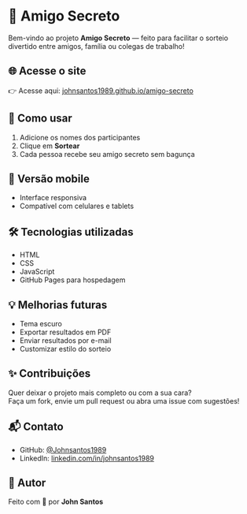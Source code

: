# 🎁 Amigo Secreto

Bem-vindo ao projeto **Amigo Secreto** — feito para facilitar o sorteio divertido entre amigos, família ou colegas de trabalho!

## 🌐 Acesse o site
👉 Acesse aqui: [johnsantos1989.github.io/amigo-secreto](https://johnsantos1989.github.io/amigo-secreto)

## 🚀 Como usar

1. Adicione os nomes dos participantes
2. Clique em **Sortear**
3. Cada pessoa recebe seu amigo secreto sem bagunça

## 📱 Versão mobile

- Interface responsiva
- Compatível com celulares e tablets

## 🛠️ Tecnologias utilizadas

- HTML
- CSS
- JavaScript
- GitHub Pages para hospedagem

## 💡 Melhorias futuras

- Tema escuro
- Exportar resultados em PDF
- Enviar resultados por e-mail
- Customizar estilo do sorteio

## ✨ Contribuições

Quer deixar o projeto mais completo ou com a sua cara?  
Faça um fork, envie um pull request ou abra uma issue com sugestões!

## 📬 Contato

- GitHub: [@Johnsantos1989](https://github.com/Johnsantos1989)
- LinkedIn: [linkedin.com/in/johnsantos1989](https://www.linkedin.com/in/analistafinanceiro-powerbi)

## 📌 Autor

Feito com 💙 por **John Santos**
